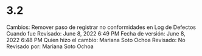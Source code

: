 # 3.2

Cambios: Remover paso de registrar no conformidades en Log de Defectos
Cuando fue Revisado: June 8, 2022 6:49 PM
Fecha de  versión: June 8, 2022 6:48 PM
Quien hizo el cambio: Mariana Soto Ochoa
Revisado: No
Revisado por: Mariana Soto Ochoa
